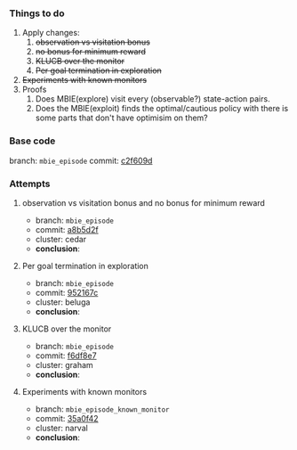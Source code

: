### Things to do

1. Apply changes:
    1. ~~observation vs visitation bonus~~
    2. ~~no bonus for minimum reward~~
    3. ~~KLUCB over the monitor~~
    4. ~~Per goal termination in exploration~~
2. ~~Experiments with known monitors~~
3. Proofs
    1. Does MBIE(explore) visit every (observable?) state-action pairs.
    2. Does the MBIE(exploit) finds the optimal/cautious policy with there is some parts that don't have optimisim on
       them?

### Base code

branch: `mbie_episode`
commit: [c2f609d](https://github.com/alirezakazemipour/ofu/tree/mbie_episode)

### Attempts

1. observation vs visitation bonus and no bonus for minimum reward
   - branch: `mbie_episode`
   - commit: [a8b5d2f](https://github.com/alirezakazemipour/ofu/tree/mbie_episode)
   - cluster: cedar
   - **conclusion**:

2. Per goal termination in exploration
   - branch: `mbie_episode`
   - commit: [952167c](https://github.com/alirezakazemipour/ofu/tree/mbie_episode)
   - cluster: beluga
   - **conclusion**:
   
3. KLUCB over the monitor
   - branch: `mbie_episode`
   - commit: [f6df8e7](https://github.com/alirezakazemipour/ofu/tree/mbie_episode)
   - cluster: graham
   - **conclusion**:
   
4. Experiments with known monitors
   - branch: `mbie_episode_known_monitor`
   - commit: [35a0f42](https://github.com/alirezakazemipour/ofu/tree/mbie_episode_known_monitor)
   - cluster: narval
   - **conclusion**:
